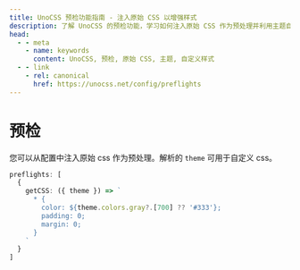 ```yaml
---
title: UnoCSS 预检功能指南 - 注入原始 CSS 以增强样式
description: 了解 UnoCSS 的预检功能，学习如何注入原始 CSS 作为预处理并利用主题自定义样式。
head:
  - - meta
    - name: keywords
      content: UnoCSS, 预检, 原始 CSS, 主题, 自定义样式
  - - link
    - rel: canonical
      href: https://unocss.net/config/preflights      
---
```


# 预检

您可以从配置中注入原始 css 作为预处理。解析的 `theme` 可用于自定义 css。

<!--eslint-skip-->

```ts
preflights: [
  {
    getCSS: ({ theme }) => `
      * {
        color: ${theme.colors.gray?.[700] ?? '#333'};
        padding: 0;
        margin: 0;
      }
    `
  }
]
```
